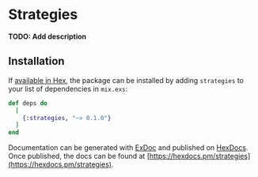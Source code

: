 # Strategies

**TODO: Add description**

## Installation

If [available in Hex](https://hex.pm/docs/publish), the package can be installed
by adding `strategies` to your list of dependencies in `mix.exs`:

```elixir
def deps do
  [
    {:strategies, "~> 0.1.0"}
  ]
end
```

Documentation can be generated with [ExDoc](https://github.com/elixir-lang/ex_doc)
and published on [HexDocs](https://hexdocs.pm). Once published, the docs can
be found at [https://hexdocs.pm/strategies](https://hexdocs.pm/strategies).

